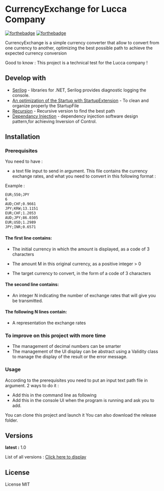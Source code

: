 # CurrencyExchange for Lucca Company

[![forthebadge](https://forthebadge.com/images/badges/made-with-c-sharp.svg)](https://forthebadge.com)  [![forthebadge](https://forthebadge.com/images/badges/not-a-bug-a-feature.svg)](https://forthebadge.com)

CurrencyExchange is a simple currency converter that allow to convert from one currency to another, optimizing the best possible path to achieve the expected currency conversion 

Good to know : This project is  a technical test for the Lucca company ! 

## Develop with 

* [Serilog](https://serilog.net/) -  libraries for .NET, Serilog provides diagnostic logging the console.
* [An optimization of the Startup with StartupExtension](https://www.talkingdotnet.com/clean-way-to-add-startup-class-in-asp-net-core-6-project/) - To clean and organize properly the StartupFile
* [Recursion](https://devblogs.microsoft.com/oldnewthing/20180927-00/?p=99835) - Recursive version to find the best path
* [Dependancy Injection](https://learn.microsoft.com/en-us/dotnet/core/extensions/dependency-injection) - dependency injection software design pattern,for achieving Inversion of Control.


## Installation 


### Prerequisites

You need to have :
- a text file input to send in argument.
This file contains the currency exchange rates, and what you need to convert in this following format :

Example : 
```txt
EUR;550;JPY
6
AUD;CHF;0.9661
JPY;KRW;13.1151
EUR;CHF;1.2053
AUD;JPY;86.0305
EUR;USD;1.2989
JPY;INR;0.6571
   ```

#### The first line contains:
- The initial currency in which the amount is displayed, as a code of 3
characters

-  The amount M in this original currency, as a positive integer > 0

- The target currency to convert, in the form of a code of 3
characters


#### The second line contains:
- An integer N indicating the number of exchange rates that will give you
be transmitted.

#### The following N lines contain:
- A representation the exchange rates

### To improve on this project with more time

- The management of decimal numbers can be smarter
- The management of the UI display can be abstract using a Validity class to manage the display of the result or the error message.

### Usage

According to the prerequisites you need to put an input text path file in argument.
2 ways to do it :
 - Add this in the command line as following
 - Add this in the console UI when the program is running and ask you to add.

You can clone this project and launch it 
You can also download the release folder.

## Versions

**latest :**  1.0

List of all versions : [Click here to display](https://github.com/SarahBourgeois/CurrencyExchange/tags)

## License

License MIT







